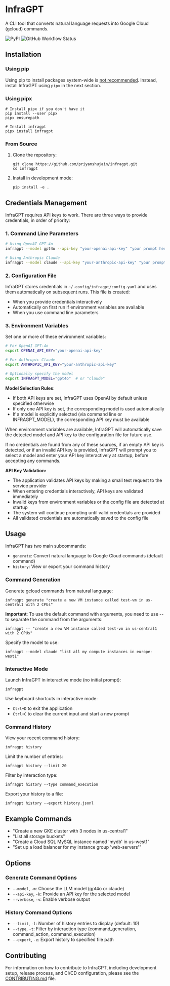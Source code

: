 # InfraGPT

A CLI tool that converts natural language requests into Google Cloud (gcloud) commands.

![PyPI](https://img.shields.io/pypi/v/infragpt)
![GitHub Workflow Status](https://img.shields.io/github/actions/workflow/status/priyanshujain/infragpt/publish.yml)

## Installation

### Using pip

Using pip to install packages system-wide is [not recommended](https://peps.python.org/pep-0668/). Instead, install InfraGPT using `pipx` in the next section.

### Using pipx

```
# Install pipx if you don't have it
pip install --user pipx
pipx ensurepath

# Install infragpt
pipx install infragpt
```

### From Source

1. Clone the repository:
   ```
   git clone https://github.com/priyanshujain/infragpt.git
   cd infragpt
   ```

2. Install in development mode:
   ```
   pip install -e .
   ```

## Credentials Management

InfraGPT requires API keys to work. There are three ways to provide credentials, in order of priority:

### 1. Command Line Parameters

```bash
# Using OpenAI GPT-4o
infragpt --model gpt4o --api-key "your-openai-api-key" "your prompt here"

# Using Anthropic Claude
infragpt --model claude --api-key "your-anthropic-api-key" "your prompt here"
```

### 2. Configuration File

InfraGPT stores credentials in `~/.config/infragpt/config.yaml` and uses them automatically on subsequent runs. This file is created:
- When you provide credentials interactively
- Automatically on first run if environment variables are available
- When you use command line parameters

### 3. Environment Variables

Set one or more of these environment variables:

```bash
# For OpenAI GPT-4o
export OPENAI_API_KEY="your-openai-api-key"

# For Anthropic Claude
export ANTHROPIC_API_KEY="your-anthropic-api-key"

# Optionally specify the model
export INFRAGPT_MODEL="gpt4o"  # or "claude"
```

**Model Selection Rules**:
- If both API keys are set, InfraGPT uses OpenAI by default unless specified otherwise
- If only one API key is set, the corresponding model is used automatically
- If a model is explicitly selected (via command line or INFRAGPT_MODEL), the corresponding API key must be available

When environment variables are available, InfraGPT will automatically save the detected model and API key to the configuration file for future use.

If no credentials are found from any of these sources, if an empty API key is detected, or if an invalid API key is provided, InfraGPT will prompt you to select a model and enter your API key interactively at startup, before accepting any commands. 

**API Key Validation:**
- The application validates API keys by making a small test request to the service provider
- When entering credentials interactively, API keys are validated immediately
- Invalid keys from environment variables or the config file are detected at startup
- The system will continue prompting until valid credentials are provided
- All validated credentials are automatically saved to the config file

## Usage

InfraGPT has two main subcommands:
- `generate`: Convert natural language to Google Cloud commands (default command)
- `history`: View or export your command history

### Command Generation

Generate gcloud commands from natural language:

```
infragpt generate "create a new VM instance called test-vm in us-central1 with 2 CPUs"
```

**Important**: To use the default command with arguments, you need to use -- to separate the command from the arguments:

```
infragpt -- "create a new VM instance called test-vm in us-central1 with 2 CPUs"
```

Specify the model to use:

```
infragpt --model claude "list all my compute instances in europe-west1"
```

### Interactive Mode

Launch InfraGPT in interactive mode (no initial prompt):

```
infragpt
```

Use keyboard shortcuts in interactive mode:
- `Ctrl+D` to exit the application
- `Ctrl+C` to clear the current input and start a new prompt

### Command History

View your recent command history:

```
infragpt history
```

Limit the number of entries:

```
infragpt history --limit 20
```

Filter by interaction type:

```
infragpt history --type command_execution
```

Export your history to a file:

```
infragpt history --export history.jsonl
```

## Example Commands

- "Create a new GKE cluster with 3 nodes in us-central1"
- "List all storage buckets"
- "Create a Cloud SQL MySQL instance named 'mydb' in us-west1"
- "Set up a load balancer for my instance group 'web-servers'"

## Options

### Generate Command Options
- `--model`, `-m`: Choose the LLM model (gpt4o or claude)
- `--api-key`, `-k`: Provide an API key for the selected model
- `--verbose`, `-v`: Enable verbose output

### History Command Options
- `--limit`, `-l`: Number of history entries to display (default: 10)
- `--type`, `-t`: Filter by interaction type (command_generation, command_action, command_execution)
- `--export`, `-e`: Export history to specified file path

## Contributing

For information on how to contribute to InfraGPT, including development setup, release process, and CI/CD configuration, please see the [CONTRIBUTING.md](CONTRIBUTING.md) file.